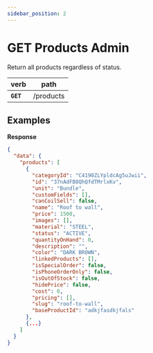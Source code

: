```yaml
---
sidebar_position: 2
---
```


# GET Products Admin

Return all products regardless of status.

| verb      | path      |
| --------- | --------- |
| **`GET`** | /products |

## Examples

**Response**

```json
{
  "data": {
    "products": [
      {
        "categoryId": "C4190ZLYpldcAg5uJwii",
        "id": "37nAdFB8QhQfdTMrlxKv",
        "unit": "Bundle",
        "customFields": [],
        "canCoilSell": false,
        "name": "Roof to wall",
        "price": 1500,
        "images": [],
        "material": "STEEL",
        "status": "ACTIVE",
        "quantityOnHand": 0,
        "description": "",
        "color": "DARK BROWN",
        "linkedProducts": [],
        "isSpecialOrder": false,
        "isPhoneOrderOnly": false,
        "isOutOfStock": false,
        "hidePrice": false,
        "cost": 0,
        "pricing": [],
        "slug": "roof-to-wall",
        "baseProductId": "adkjfasdkjfals"
      },
      {...}
    ]
  }
}
```
